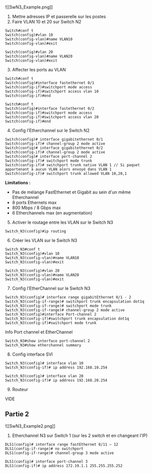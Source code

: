 
![[SwN3_Example.png]]

1) Mettre adresses IP et passerelle sur les postes
2) Faire VLAN 10 et 20 sur Switch N2
```
Switch#conf t
Switch(config)#vlan 10
Switch(config-vlan)#name VLAN10
Switch(config-vlan)#exit

Switch(config)#vlan 20
Switch(config-vlan)#name VLAN20
Switch(config-vlan)#exit
```

3) Affecter les ports au VLAN
```
Switch#conf t
Switch(config)#interface fastethernet 0/1
Switch(config-if)#switchport mode access
Switch(config-if)#switchport access vlan 10
Switch(config-if)#end

Switch#conf t
Switch(config)#interface fastethernet 0/2
Switch(config-if)#switchport mode access
Switch(config-if)#switchport access vlan 20
Switch(config-if)#end
```

4) Config l'Etherchannel sur le Switch N2
```
Switch(config)# interface gigabitethernet 0/1
Switch(config-if)# channel-group 2 mode active 
Switch(config)# interface gigabitethernet 0/2 
Switch(config-if)# channel-group 2 mode active 
Switch(config)# interface port-channel 2 
Switch(config-if)# switchport mode trunk 
Switch(config-if)# switchport trunk native VLAN 1 // Si paquet appartenant à aucun VLAN alors envoyé dans VLAN 1
Switch(config-if)# switchport trunk allowed VLAN 10,20,1
```
**Limitations :** 
- Pas de mélange FastEthernet et Gigabit au sein d'un même Etherchannel
- 8 ports Ethernets max
- 800 Mbps / 8 Gbps max
- 6 Etherchannels max (en augmentation)

5) Activer le routage entre les VLAN sur le Switch N3
```
Switch_N3(config)#ip routing
```

6) Créer les VLAN sur le Switch N3
```
Switch_N3#conf t
Switch_N3(config)#vlan 10
Switch_N3(config-vlan)#name VLAN10
Switch_N3(config-vlan)#exit

Switch_N3(config)#vlan 20
Switch_N3(config-vlan)#name VLAN20
Switch_N3(config-vlan)#exit
```

7) Config l'EtherChannel sur le Switch N3
```
Switch_N3(config)# interface range gigabitEthernet 0/1 - 2 
Switch_N3(config-if-range)# switchport trunk encapsulation dot1q 
Switch_N3(config-if-range)# switchport mode trunk 
Switch_N3(config-if-range)# channel-group 2 mode active 
Switch_N3(config)#interface Port-channel 2 
Switch_N3(config-if)#switchport trunk encapsulation dot1q 
Switch_N3(config-if)#switchport mode trunk
```

Info Port channel et EtherChannel
```
Switch_N3#show interface port-channel 2 
Switch_N3#show etherchannel summary
```


8) Config interface SVI
```
Switch_N3(config)# interface vlan 10
Switch_N3(config-if)# ip address 192.168.10.254

Switch_N3(config)# interface vlan 20
Switch_N3(config-if)# ip address 192.168.20.254
```

9) Routeur

VIDE

## Partie 2

![[SwN3_Example2.png]]

1) Etherchannel N3 sur Switch 1 (sur les 2 switch et en changeant l'IP)
```
DLS1(config)# interface range fastEthernet 0/11 – 12 
DLS1(config-if-range)# no switchport 
DLS1(config-if-range)# channel-group 3 mode active

DLS1(config)# interface port-channel 3 
DLS1(config-if)# ip address 172.19.1.1 255.255.255.252
```
